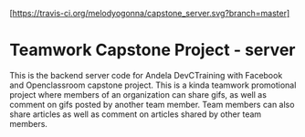 [<https://travis-ci.org/melodyogonna/capstone_server.svg?branch=master]>

# Teamwork Capstone Project - server

This is the backend server code for Andela DevCTraining with Facebook and Openclassroom capstone project.
This is a kinda teamwork promotional project where members of an organization can share gifs, as well as comment on gifs posted by another team member. Team members can also share articles as well as comment on articles shared by other team members.
